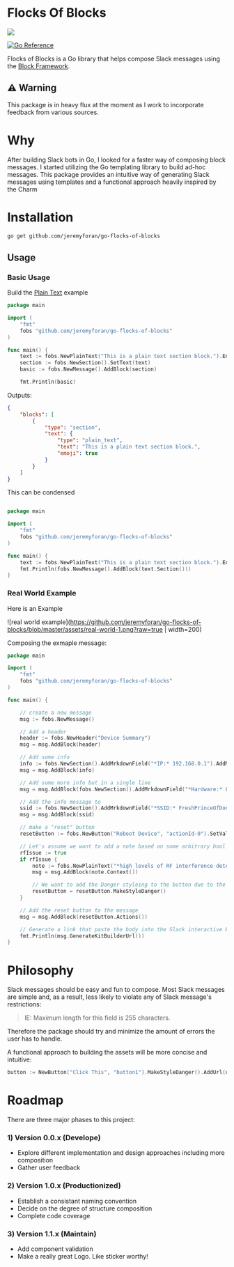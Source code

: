 # Flocks Of Blocks

<a href="https://github.com/jeremyforan/go-flocks-of-blocks/blob/master/LICENSE">
    <img src="https://img.shields.io/github/license/jeremyforan/go-flocks-of-blocks">
</a>

<a href="https://pkg.go.dev/github.com/jeremyforan/go-flocks-of-blocks"><img src="https://pkg.go.dev/badge/github.com/jeremyforan/go-flocks-of-blocks.svg" alt="Go Reference"></a>

Flocks of Blocks is a Go library that helps compose Slack messages using the [Block Framework](https://api.slack.com/block-kit). 

:warning: Warning
------------------------------------------
This package is in heavy flux at the moment as I work to incorporate feedback from various sources.


# Why

After building Slack bots in Go, I looked for a faster way of composing block messages. I started utilizing the Go templating library to build ad-hoc messages. This package provides an intuitive way of generating Slack messages using templates and a functional approach heavily inspired by the Charm


# Installation

```bash
go get github.com/jeremyforan/go-flocks-of-blocks
```

## Usage

### Basic Usage

Build the [Plain Text](https://app.slack.com/block-kit-builder/#%7B%22blocks%22:%5B%7B%22type%22:%22section%22,%22text%22:%7B%22type%22:%22plain_text%22,%22text%22:%22This%20is%20a%20plain%20text%20section%20block.%22,%22emoji%22:true%7D%7D%5D%7D) example

```go
package main

import (
	"fmt"
	fobs "github.com/jeremyforan/go-flocks-of-blocks"
)

func main() {
	text := fobs.NewPlainText("This is a plain text section block.").EnableEmoji()
	section := fobs.NewSection().SetText(text)
	basic := fobs.NewMessage().AddBlock(section)

	fmt.Println(basic)
```
Outputs:

```json
{
	"blocks": [
		{
			"type": "section",
			"text": {
				"type": "plain_text",
				"text": "This is a plain text section block.",
				"emoji": true
			}
		}
	]
}
```

This can be condensed

```go

package main

import (
	"fmt"
	fobs "github.com/jeremyforan/go-flocks-of-blocks"
)

func main() {
	text := fobs.NewPlainText("This is a plain text section block.").EnableEmoji()
	fmt.Println(fobs.NewMessage().AddBlock(text.Section()))
}
```

### Real World Example

Here is an Example 

![real world example](https://github.com/jeremyforan/go-flocks-of-blocks/blob/master/assets/real-world-1.png?raw=true | width=200)

Composing the exmaple message:

```go
package main

import (
	"fmt"
	fobs "github.com/jeremyforan/go-flocks-of-blocks"
)

func main() {

	// create a new message
	msg := fobs.NewMessage()

	// Add a header
	header := fobs.NewHeader("Device Summary")
	msg = msg.AddBlock(header)

	// Add some info
	info := fobs.NewSection().AddMrkdownField("*IP:* 192.168.0.1").AddMrkdownField("*Area:* basement")
	msg = msg.AddBlock(info)

	// Add some more info but in a single line
	msg = msg.AddBlock(fobs.NewSection().AddMrkdownField("*Hardware:* Linksys WRT-54G").AddMrkdownField("*Uptime:* 7 Days, 3 Months"))

	// Add the info message to
	ssid := fobs.NewSection().AddMrkdownField("*SSID:* FreshPrinceOfDonair")
	msg = msg.AddBlock(ssid)

	// make a "reset" button
	resetButton := fobs.NewButton("Reboot Device", "actionId-0").SetValue("click_me_123")

	// Let's assume we want to add a note based on some arbitrary bool value
	rfIssue := true
	if rfIssue {
		note := fobs.NewPlainText("*high levels of RF interference detected consider scan")
		msg = msg.AddBlock(note.Context())

		// We want to add the Danger styleing to the button due to the 'issue'
		resetButton = resetButton.MakeStyleDanger()
	}

	// Add the reset button to the message
	msg = msg.AddBlock(resetButton.Actions())

	// Generate a link that paste the body into the Slack interactive Block Kit Builder for validation
	fmt.Println(msg.GenerateKitBuilderUrl())
}
```

# Philosophy
Slack messages should be easy and fun to compose. Most Slack messages are simple and, as a result, less likely to violate any of Slack message's restrictions:
> 	IE: Maximum length for this field is 255 characters.

Therefore the package should try and minimize the amount of errors the user has to handle.

A functional approach to building the assets will be more concise and intuitive:

```go
button := NewButton("Click This", "button1").MakeStyleDanger().AddUrl(url)
```

# Roadmap
There are three major phases to this project:

### 1) Version 0.0.x (Develope) 
* Explore different implementation and design approaches including more composition
* Gather user feedback

### 2) Version 1.0.x (Productionized)

* Establish a consistant naming convention
* Decide on the degree of structure composition
* Complete code coverage

### 3) Version 1.1.x (Maintain)
* Add component validation
* Make a really great Logo. Like sticker worthy!
